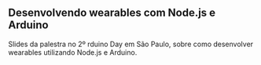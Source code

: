 ## Desenvolvendo wearables com Node.js e Arduino

Slides da palestra no 2º rduino Day em São Paulo, sobre como desenvolver wearables utilizando Node.js e Arduino.

